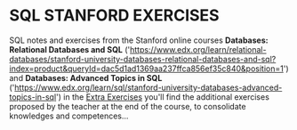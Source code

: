 # SQL STANFORD EXERCISES

SQL notes and exercises from the Stanford online courses **Databases: Relational Databases and SQL** ('https://www.edx.org/learn/relational-databases/stanford-university-databases-relational-databases-and-sql?index=product&queryId=dac5d1ad1369aa237ffca856ef35c840&position=1') and **Databases: Advanced Topics in SQL** ('https://www.edx.org/learn/sql/stanford-university-databases-advanced-topics-in-sql')
in the [Extra Exercises](https://github.com/mattiasospetti/sqlStanford/tree/main/extraExercises) you'll find the additional exercises proposed by the teacher at the end of the course, to consolidate knowledges and competences...
